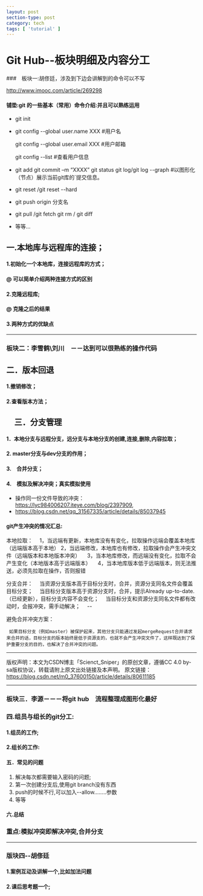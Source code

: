 ```yaml
---
layout: post
section-type: post
category: tech
tags: [ 'tutorial' ]
---
```


# Git Hub--板块明细及内容分工

###　板块一:胡俢廷，涉及到下边会讲解到的命令可以不写

http://www.imooc.com/article/269298

#### 铺垫:git 的一些基本（常用）命令介绍:并且可以熟练运用

* git init

* git config --global user.name XXX  #用户名

  git config --global user.email XXX   #用户邮箱

  git config --list  #查看用户信息

* git add    git commit –m “XXXX”         git status    git log/git log --graph  #以图形化（节点）展示当前git库的`提交信息。

* git reset   /git reset --hard     

* git push origin 分支名

* git pull   /git fetch   git rm  / git diff 

* 等等...

## 一.本地库与远程库的连接；

####   	1.初始化一个本地库，连接远程库的方式；

####           @ 可以简单介绍两种连接方式的区别

####   	2.克隆远程库;

####           @ 克隆之后的结果

####       3.两种方式的优缺点			

---



### 板块二：李雪鹤\刘川　－－达到可以很熟练的操作代码

## 二．版本回退

#### 	1.撤销修改；

#### 	2.查看版本方法；

## 　三．分支管理

#### 	1．本地分支与远程分支，远分支与本地分支的创建,连接,删除,内容拉取；

#### 	2.  master分支与dev分支的作用；

#### 	3.　合并分支；

#### 	4.　模拟及解决冲突；真实模拟使用

*    操作同一份文件导致的冲突：  https://lyc984006207.iteye.com/blog/2397909,
*  https://blog.csdn.net/qq_31567335/article/details/85037945

#### git产生冲突的情况汇总:

本地拉取：
 1，当远端有更新，本地库没有有变化，拉取操作远端会覆盖本地库（远端版本高于本地）
   2，当远端修改，本地库也有修改，拉取操作会产生冲突文件（远端版本和本地版本冲突）
 3，当本地库修改，而远端没有变化，拉取不会产生变化（本地版本高于远端版本）
 4，当本地库版本低于远端版本，则无法推送，必须先拉取在操作，否则报错

分支合并：
 当资源分支版本高于目标分支时，合并，资源分支同名文件会覆盖目标分支；
 当目标分支版本高于资源分支时，合并，提示Already up-to-date.（已经更新），目标分支内容不会变化；
 当目标分支和资源分支同名文件都有改动时，会报冲突，需手动解决；                                                                   --       

 避免合并冲突方案：

     如果目标分支（例如master）被保护起来，其他分支只能通过发起mergeRequest合并请求来合并的话，目标分支的版本始终是低于资源支的，也就不会产生冲突文件了，这样既达到了保护重要分支的目的，也解决了合并冲突的问题。
---------------------
版权声明：本文为CSDN博主「Scienct_Sniper」的原创文章，遵循CC 4.0 by-sa版权协议，转载请附上原文出处链接及本声明。
原文链接：https://blog.csdn.net/m0_37600150/article/details/80611185

----

### 板块三．李源－－－将git hub　流程整理成图形化最好

### 四.组员与组长的git分工:

#### 	1.组员的工作;

#### 	2.组长的工作:

#### 五．常见的问题

1. 解决每次都需要输入密码的问题;
2. 第一次创建分支后,使用git branch没有东西
3. push的时候不行,可以加入--allow........参数
4. 等等

#### 六.总结

### 重点:模拟冲突即解决冲突,合并分支

---



### 版块四--胡俢廷

####   1.案例互动及讲解一个,比如加法问题

####  2.课后思考题一个;











